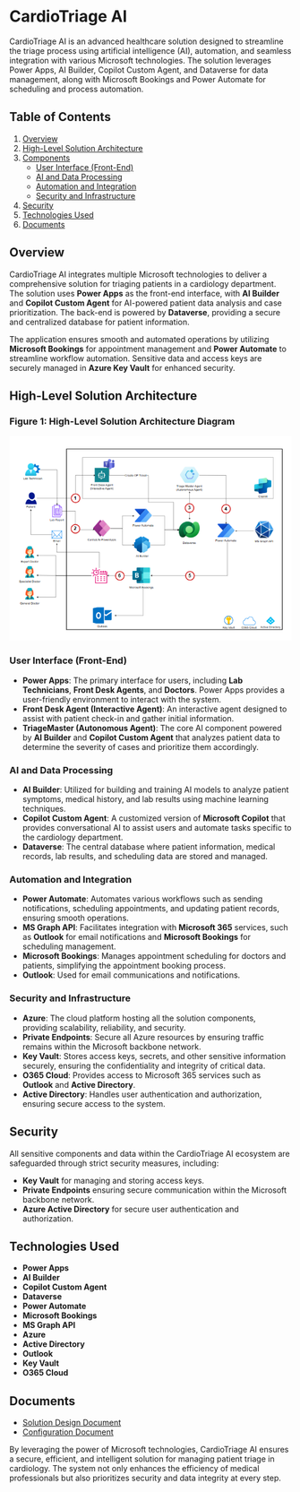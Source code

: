 # CardioTriage AI

CardioTriage AI is an advanced healthcare solution designed to streamline the triage process using artificial intelligence (AI), automation, and seamless integration with various Microsoft technologies. The solution leverages Power Apps, AI Builder, Copilot Custom Agent, and Dataverse for data management, along with Microsoft Bookings and Power Automate for scheduling and process automation. 

## Table of Contents
1. [Overview](#overview)
2. [High-Level Solution Architecture](#high-level-solution-architecture)
3. [Components](#components)
    - [User Interface (Front-End)](#user-interface-front-end)
    - [AI and Data Processing](#ai-and-data-processing)
    - [Automation and Integration](#automation-and-integration)
    - [Security and Infrastructure](#security-and-infrastructure)
4. [Security](#security)
5. [Technologies Used](#technologies-used)
6. [Documents](#documents)

## Overview

CardioTriage AI integrates multiple Microsoft technologies to deliver a comprehensive solution for triaging patients in a cardiology department. The solution uses **Power Apps** as the front-end interface, with **AI Builder** and **Copilot Custom Agent** for AI-powered patient data analysis and case prioritization. The back-end is powered by **Dataverse**, providing a secure and centralized database for patient information. 

The application ensures smooth and automated operations by utilizing **Microsoft Bookings** for appointment management and **Power Automate** to streamline workflow automation. Sensitive data and access keys are securely managed in **Azure Key Vault** for enhanced security.

## High-Level Solution Architecture

### Figure 1: High-Level Solution Architecture Diagram
![High-Level Solution Architecture Diagram](https://github.com/ganeshglitz/CardioTriage-AI/blob/main/Assets/Solution%20Architecture%20Diagram.png?raw=true)
 
### User Interface (Front-End)

- **Power Apps**: The primary interface for users, including **Lab Technicians**, **Front Desk Agents**, and **Doctors**. Power Apps provides a user-friendly environment to interact with the system.
- **Front Desk Agent (Interactive Agent)**: An interactive agent designed to assist with patient check-in and gather initial information.
- **TriageMaster (Autonomous Agent)**: The core AI component powered by **AI Builder** and **Copilot Custom Agent** that analyzes patient data to determine the severity of cases and prioritize them accordingly.

### AI and Data Processing

- **AI Builder**: Utilized for building and training AI models to analyze patient symptoms, medical history, and lab results using machine learning techniques.
- **Copilot Custom Agent**: A customized version of **Microsoft Copilot** that provides conversational AI to assist users and automate tasks specific to the cardiology department.
- **Dataverse**: The central database where patient information, medical records, lab results, and scheduling data are stored and managed.

### Automation and Integration

- **Power Automate**: Automates various workflows such as sending notifications, scheduling appointments, and updating patient records, ensuring smooth operations.
- **MS Graph API**: Facilitates integration with **Microsoft 365** services, such as **Outlook** for email notifications and **Microsoft Bookings** for scheduling management.
- **Microsoft Bookings**: Manages appointment scheduling for doctors and patients, simplifying the appointment booking process.
- **Outlook**: Used for email communications and notifications.

### Security and Infrastructure

- **Azure**: The cloud platform hosting all the solution components, providing scalability, reliability, and security.
- **Private Endpoints**: Secure all Azure resources by ensuring traffic remains within the Microsoft backbone network.
- **Key Vault**: Stores access keys, secrets, and other sensitive information securely, ensuring the confidentiality and integrity of critical data.
- **O365 Cloud**: Provides access to Microsoft 365 services such as **Outlook** and **Active Directory**.
- **Active Directory**: Handles user authentication and authorization, ensuring secure access to the system.

## Security

All sensitive components and data within the CardioTriage AI ecosystem are safeguarded through strict security measures, including:

- **Key Vault** for managing and storing access keys.
- **Private Endpoints** ensuring secure communication within the Microsoft backbone network.
- **Azure Active Directory** for secure user authentication and authorization.

## Technologies Used

- **Power Apps**
- **AI Builder**
- **Copilot Custom Agent**
- **Dataverse**
- **Power Automate**
- **Microsoft Bookings**
- **MS Graph API**
- **Azure**
- **Active Directory**
- **Outlook**
- **Key Vault**
- **O365 Cloud**

## Documents

- [Solution Design Document]([https://github.com/ganeshglitz/CardioTriage-AI/blob/main/Documents/CardioTriage%20AI%20-%20Solution%20Design%20Document%20V1.0.docx](https://www.youtube.com/watch?v=IA_wquGYrXM))
- [Configuration Document](https://github.com/ganeshglitz/CardioTriage-AI/blob/main/Documents/CardioTriage%20AI%20-%20Configuration%20Details.docx)

By leveraging the power of Microsoft technologies, CardioTriage AI ensures a secure, efficient, and intelligent solution for managing patient triage in cardiology. The system not only enhances the efficiency of medical professionals but also prioritizes security and data integrity at every step.
